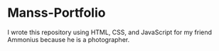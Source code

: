 # Manss-Portfolio
I wrote this repository using HTML, CSS, and JavaScript for my friend Ammonius because he is a photographer.
